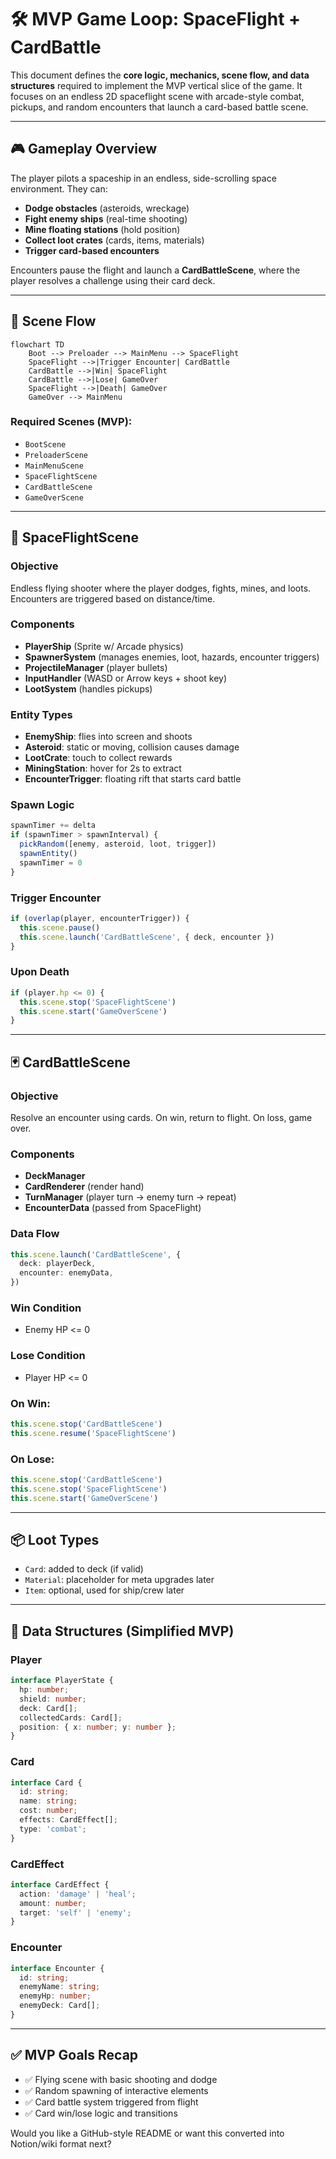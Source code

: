 # 🛠️ MVP Game Loop: SpaceFlight + CardBattle

This document defines the **core logic, mechanics, scene flow, and data structures** required to implement the MVP vertical slice of the game. It focuses on an endless 2D spaceflight scene with arcade-style combat, pickups, and random encounters that launch a card-based battle scene.

---

## 🎮 Gameplay Overview

The player pilots a spaceship in an endless, side-scrolling space environment. They can:

- **Dodge obstacles** (asteroids, wreckage)
- **Fight enemy ships** (real-time shooting)
- **Mine floating stations** (hold position)
- **Collect loot crates** (cards, items, materials)
- **Trigger card-based encounters**

Encounters pause the flight and launch a **CardBattleScene**, where the player resolves a challenge using their card deck.

---

## 🔁 Scene Flow

```mermaid
flowchart TD
    Boot --> Preloader --> MainMenu --> SpaceFlight
    SpaceFlight -->|Trigger Encounter| CardBattle
    CardBattle -->|Win| SpaceFlight
    CardBattle -->|Lose| GameOver
    SpaceFlight -->|Death| GameOver
    GameOver --> MainMenu
```

### Required Scenes (MVP):
- `BootScene`
- `PreloaderScene`
- `MainMenuScene`
- `SpaceFlightScene`
- `CardBattleScene`
- `GameOverScene`

---

## 🚀 SpaceFlightScene

### Objective
Endless flying shooter where the player dodges, fights, mines, and loots. Encounters are triggered based on distance/time.

### Components
- **PlayerShip** (Sprite w/ Arcade physics)
- **SpawnerSystem** (manages enemies, loot, hazards, encounter triggers)
- **ProjectileManager** (player bullets)
- **InputHandler** (WASD or Arrow keys + shoot key)
- **LootSystem** (handles pickups)

### Entity Types
- **EnemyShip**: flies into screen and shoots
- **Asteroid**: static or moving, collision causes damage
- **LootCrate**: touch to collect rewards
- **MiningStation**: hover for 2s to extract
- **EncounterTrigger**: floating rift that starts card battle

### Spawn Logic
```ts
spawnTimer += delta
if (spawnTimer > spawnInterval) {
  pickRandom([enemy, asteroid, loot, trigger])
  spawnEntity()
  spawnTimer = 0
}
```

### Trigger Encounter
```ts
if (overlap(player, encounterTrigger)) {
  this.scene.pause()
  this.scene.launch('CardBattleScene', { deck, encounter })
}
```

### Upon Death
```ts
if (player.hp <= 0) {
  this.scene.stop('SpaceFlightScene')
  this.scene.start('GameOverScene')
}
```

---

## 🃏 CardBattleScene

### Objective
Resolve an encounter using cards. On win, return to flight. On loss, game over.

### Components
- **DeckManager**
- **CardRenderer** (render hand)
- **TurnManager** (player turn → enemy turn → repeat)
- **EncounterData** (passed from SpaceFlight)

### Data Flow
```ts
this.scene.launch('CardBattleScene', {
  deck: playerDeck,
  encounter: enemyData,
})
```

### Win Condition
- Enemy HP <= 0

### Lose Condition
- Player HP <= 0

### On Win:
```ts
this.scene.stop('CardBattleScene')
this.scene.resume('SpaceFlightScene')
```

### On Lose:
```ts
this.scene.stop('CardBattleScene')
this.scene.stop('SpaceFlightScene')
this.scene.start('GameOverScene')
```

---

## 📦 Loot Types
- `Card`: added to deck (if valid)
- `Material`: placeholder for meta upgrades later
- `Item`: optional, used for ship/crew later

---

## 🧠 Data Structures (Simplified MVP)

### Player
```ts
interface PlayerState {
  hp: number;
  shield: number;
  deck: Card[];
  collectedCards: Card[];
  position: { x: number; y: number };
}
```

### Card
```ts
interface Card {
  id: string;
  name: string;
  cost: number;
  effects: CardEffect[];
  type: 'combat';
}
```

### CardEffect
```ts
interface CardEffect {
  action: 'damage' | 'heal';
  amount: number;
  target: 'self' | 'enemy';
}
```

### Encounter
```ts
interface Encounter {
  id: string;
  enemyName: string;
  enemyHp: number;
  enemyDeck: Card[];
}
```

---

## ✅ MVP Goals Recap
- ✅ Flying scene with basic shooting and dodge
- ✅ Random spawning of interactive elements
- ✅ Card battle system triggered from flight
- ✅ Card win/lose logic and transitions

Would you like a GitHub-style README or want this converted into Notion/wiki format next?

